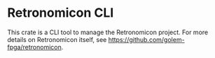 # Retronomicon CLI

This crate is a CLI tool to manage the Retronomicon project.
For more details on Retronomicon itself, see https://github.com/golem-fpga/retronomicon.
